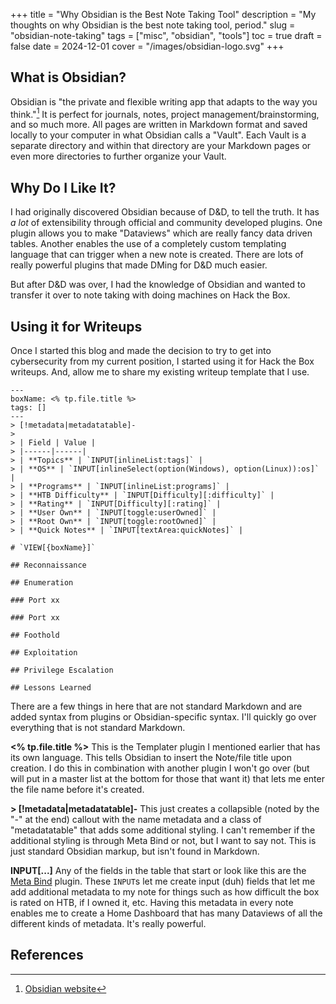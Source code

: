 +++
title = "Why Obsidian is the Best Note Taking Tool"
description = "My thoughts on why Obsidian is the best note taking tool, period."
slug = "obsidian-note-taking"
tags = ["misc", "obsidian", "tools"]
toc = true
draft = false
date = 2024-12-01
cover = "/images/obsidian-logo.svg"
+++

## What is Obsidian?

Obsidian is "the private and flexible writing app that adapts to the way you think."[^1] It is perfect for journals, notes, project management/brainstorming, and so much more. All pages are written in Markdown format and saved locally to your computer in what Obsidian calls a "Vault". Each Vault is a separate directory and within that directory are your Markdown pages or even more directories to further organize your Vault.

## Why Do I Like It?

I had originally discovered Obsidian because of D&D, to tell the truth. It has _a lot_ of extensibility through official and community developed plugins. One plugin allows you to make "Dataviews" which are really fancy data driven tables. Another enables the use of a completely custom templating language that can trigger when a new note is created. There are lots of really powerful plugins that made DMing for D&D much easier.

But after D&D was over, I had the knowledge of Obsidian and wanted to transfer it over to note taking with doing machines on Hack the Box.

## Using it for Writeups

Once I started this blog and made the decision to try to get into cybersecurity from my current position, I started using it for Hack the Box writeups. And, allow me to share my existing writeup template that I use.

```obsidian
---
boxName: <% tp.file.title %>
tags: []
---
> [!metadata|metadatatable]-
>
> | Field | Value |
> |------|------|
> | **Topics** | `INPUT[inlineList:tags]` |
> | **OS** | `INPUT[inlineSelect(option(Windows), option(Linux)):os]` |
> | **Programs** | `INPUT[inlineList:programs]` |
> | **HTB Difficulty** | `INPUT[Difficulty][:difficulty]` |
> | **Rating** | `INPUT[Difficulty][:rating]` |
> | **User Own** | `INPUT[toggle:userOwned]` |
> | **Root Own** | `INPUT[toggle:rootOwned]` |
> | **Quick Notes** | `INPUT[textArea:quickNotes]` |

# `VIEW[{boxName}]`

## Reconnaissance

## Enumeration

### Port xx

### Port xx

## Foothold

## Exploitation

## Privilege Escalation

## Lessons Learned
```

There are a few things in here that are not standard Markdown and are added syntax from plugins or Obsidian-specific syntax. I'll quickly go over everything that is not standard Markdown.

**<% tp.file.title %>**
This is the Templater plugin I mentioned earlier that has its own language. This tells Obsidian to insert the Note/file title upon creation. I do this in combination with another plugin I won't go over (but will put in a master list at the bottom for those that want it) that lets me enter the file name before it's created.

**> [!metadata|metadatatable]-**
This just creates a collapsible (noted by the "-" at the end) callout with the name metadata and a class of "metadatatable" that adds some additional styling. I can't remember if the additional styling is through Meta Bind or not, but I want to say not. This is just standard Obsidian markup, but isn't found in Markdown.

**INPUT[...]**
Any of the fields in the table that start or look like this are the [Meta Bind](https://www.moritzjung.dev/obsidian-meta-bind-plugin-docs/) plugin. These `INPUT`s let me create input (duh) fields that let me add additional metadata to my note for things such as how difficult the box is rated on HTB, if I owned it, etc. Having this metadata in every note enables me to create a Home Dashboard that has many Dataviews of all the different kinds of metadata. It's really powerful.

## References

[^1]: [Obsidian website](https://obsidian.md/)
